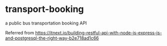 # transport-booking
a public bus transportation booking API

Referred from https://itnext.io/building-restful-api-with-node-js-express-js-and-postgresql-the-right-way-b2e718ad1c66
